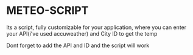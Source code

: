 # METEO-SCRIPT
  Its a script, fully customizable for your application, where you can enter your API(i've used accuweather) and City ID to get the temp

  Dont forget to add the API and ID and the script will work

